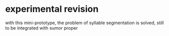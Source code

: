 # experimental revision

with this mini-prototype, the problem of syllable segmentation is solved, still to be integrated with sumor proper